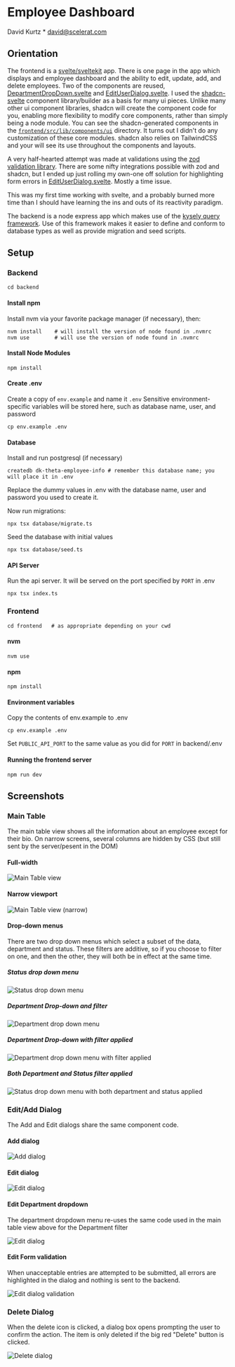 Employee Dashboard
==================

David Kurtz * david@scelerat.com

## Orientation

The frontend is a [svelte/sveltekit](https://svelte.dev/) app. There is one 
page in the app which displays and employee dashboard and the ability to 
edit, update, add, and delete employees. Two of the components are reused,
[DepartmentDropDown.svelte](frontend/src/lib/components/DepartmentDropDown.svelte) and [EditUserDialog.svelte](frontend/src/lib/components/EditUserDialog.svelte). I used the [shadcn-svelte](https://www.shadcn-svelte.com/)
component library/builder as a basis for many ui pieces. Unlike many other ui
component libraries, shadcn will create the component code for you, enabling
more flexibility to modify core components, rather than simply being a node 
module. You can see the shadcn-generated components in the [`frontend/src/lib/components/ui`](frontend/src/lib/components/ui) 
directory. It turns out I didn't do any customization of these core modules. 
shadcn also relies on TailwindCSS and your will see its use throughout the 
components and layouts.

A very half-hearted attempt was made at validations using the [zod validation
library](https://zod.dev/). There are some nifty integrations possible with 
zod and shadcn, but I ended up just rolling my own-one off solution for
highlighting form errors in [EditUserDialog.svelte](frontend/src/lib/components/EditUserDialog.svelte#L29-L35). Mostly a time issue.

This was my first time working with svelte, and a probably burned more time 
than I should have learning the ins and outs of its reactivity paradigm.


The backend is a node express app which makes use of the [kysely query 
framework](https://kysely.dev/). Use of this framework makes it easier to 
define and conform to database types as well as provide migration and 
seed scripts.

## Setup

### Backend

    cd backend
  
#### Install npm

Install nvm via your favorite package manager (if necessary), then:

    nvm install    # will install the version of node found in .nvmrc
    nvm use        # will use the version of node found in .nvmrc

#### Install Node Modules

    npm install

#### Create .env

Create a copy of `env.example` and name it `.env`
Sensitive environment-specific variables will be stored here, such as
database name, user, and password

    cp env.example .env


#### Database

Install and run postgresql (if necessary)

    createdb dk-theta-employee-info # remember this database name; you will place it in .env

Replace the dummy values in .env with the database name, user and password you used to create it.

Now run migrations:

    npx tsx database/migrate.ts

Seed the database with initial values

    npx tsx database/seed.ts

#### API Server

Run the api server. It will be served on the port specified by `PORT` in .env

    npx tsx index.ts

### Frontend

    cd frontend   # as appropriate depending on your cwd

#### nvm

    nvm use

#### npm

    npm install

#### Environment variables

Copy the contents of env.example to .env

    cp env.example .env

Set `PUBLIC_API_PORT` to the same value as you did for `PORT` in backend/.env

#### Running the frontend server

    npm run dev


## Screenshots


### Main Table

The main table view shows all the information about an employee except for their bio. On narrow screens, several columns are hidden by CSS (but still sent by the server/pesent in the DOM)

#### Full-width
![Main Table view](screenshots/main-table.png)

#### Narrow viewport

![Main Table view (narrow)](screenshots/main-table-narrow.png)

#### Drop-down menus

There are two drop down menus which select a subset of the data, department and status. These filters are additive, so if you choose to filter on one, and then the other, they will both be in effect at the same time.

##### Status drop down menu

![Status drop down menu](screenshots/main-table-status-dropdown.png)

##### Department Drop-down and filter

![Department drop down menu](screenshots/main-table-department-dropdown.png)

##### Department Drop-down with filter applied

![Department drop down menu with filter applied](screenshots/main-table-department-filter.png)

##### Both Department and Status filter applied

![Status drop down menu with both department and status applied](screenshots/main-table-status-filter.png)

### Edit/Add Dialog

The Add and Edit dialogs share the same component code.

#### Add dialog

![Add dialog](screenshots/add-new-dialog.png)

#### Edit dialog

![Edit dialog](screenshots/edit-view.png)

#### Edit Department dropdown

The department dropdown menu re-uses the same code used in the main table view above for the Department filter

![Edit dialog](screenshots/edit-view-dropdown.png)

#### Edit Form validation

When unacceptable entries are attempted to be submitted, all errors are highlighted in the dialog and nothing is sent to the backend. 


![Edit dialog validation](screenshots/edit-view-form-validation.png)

### Delete Dialog

When the delete icon is clicked, a dialog box opens prompting the user to confirm the action. The item is only deleted if the big red "Delete" button is clicked.


![Delete dialog](screenshots/delete-dialog.png)

